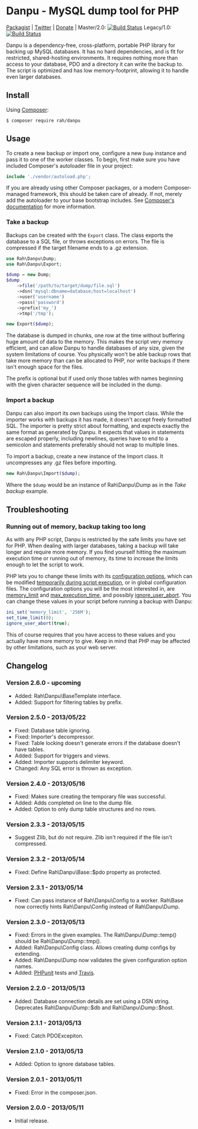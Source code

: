 Danpu - MySQL dump tool for PHP
=========

[Packagist](https://packagist.org/packages/rah/danpu) | [Twitter](http://twitter.com/gocom) | [Donate](http://rahforum.biz/donate/danpu) | Master/2.0: [![Build Status](https://travis-ci.org/gocom/danpu.png?branch=master)](https://travis-ci.org/gocom/danpu) Legacy/1.0: [![Build Status](https://travis-ci.org/gocom/danpu.png?branch=1.0)](https://travis-ci.org/gocom/danpu)

Danpu is a dependency-free, cross-platform, portable PHP library for backing up MySQL databases. It has no hard dependencies, and is fit for restricted, shared-hosting environments. It requires nothing more than access to your database, PDO and a directory it can write the backup to. The script is optimized and has low memory-footprint, allowing it to handle even larger databases.

Install
---------

Using [Composer](http://getcomposer.org):

    $ composer require rah/danpu

Usage
---------

To create a new backup or import one, configure a new ```Dump``` instance and pass it to one of the worker classes. To begin, first make sure you have included Composer's autoloader file in your project:

```php
include './vendor/autoload.php';
```

If you are already using other Composer packages, or a modern Composer-managed framework, this should be taken care of already. If not, merely add the autoloader to your base bootstrap includes. See [Composer's documentation](http://getcomposer.org) for more information.

### Take a backup

Backups can be created with the ```Export``` class. The class exports the database to a SQL file, or throws exceptions on errors. The file is compressed if the target filename ends to a .gz extension.

```php
use Rah\Danpu\Dump;
use Rah\Danpu\Export;

$dump = new Dump;
$dump
    ->file('/path/to/target/dump/file.sql')
    ->dsn('mysql:dbname=database;host=localhost')
    ->user('username')
    ->pass('password')
    ->prefix('my_')
    ->tmp('/tmp');

new Export($dump);
```

The database is dumped in chunks, one row at the time without buffering huge amount of data to the memory. This makes the script very memory efficient, and can allow Danpu to handle databases of any size, given the system limitations of course. You physically won't be able backup rows that take more memory than can be allocated to PHP, nor write backups if there isn't enough space for the files.

The prefix is optional but if used only those tables with names beginning with the given character sequence will be included in the dump.

### Import a backup

Danpu can also import its own backups using the Import class. While the importer works with backups it has made, it doesn't accept freely formatted SQL. The importer is pretty strict about formatting, and expects exactly the same format as generated by Danpu. It expects that values in statements are escaped properly, including newlines, queries have to end to a semicolon and statements preferably should not wrap to multiple lines.

To import a backup, create a new instance of the Import class. It uncompresses any .gz files before importing.

```php
new Rah\Danpu\Import($dump);
```

Where the ```$dump``` would be an instance of Rah\Danpu\Dump as in the *Take backup* example.

Troubleshooting
---------

### Running out of memory, backup taking too long

As with any PHP script, Danpu is restricted by the safe limits you have set for PHP. When dealing with larger databases, taking a backup will take longer and require more memory. If you find yourself hitting the maximum execution time or running out of memory, its time to increase the limits enough to let the script to work.

PHP lets you to change these limits with its [configuration options](http://php.net/manual/en/ini.core.php), which can be modified [temporarily during script execution](http://php.net/manual/en/function.ini-set.php), or in global configuration files. The configuration options you will be the most interested in, are [memory_limit](http://www.php.net/manual/en/ini.core.php#ini.memory-limit) and [max_execution_time](http://www.php.net/manual/en/info.configuration.php#ini.max-execution-time), and possibly [ignore_user_abort](http://php.net/manual/en/function.ignore-user-abort.php). You can change these values in your script before running a backup with Danpu:

```php
ini_set('memory_limit', '256M');
set_time_limit(0);
ignore_user_abort(true);
```

This of course requires that you have access to these values and you actually have more memory to give. Keep in mind that PHP may be affected by other limitations, such as your web server.

Changelog
---------

### Version 2.6.0 - upcoming

* Added: Rah\Danpu\BaseTemplate interface.
* Added: Support for filtering tables by prefix.

### Version 2.5.0 - 2013/05/22

* Fixed: Database table ignoring.
* Fixed: Importer's decompressor.
* Fixed: Table locking doesn't generate errors if the database doesn't have tables.
* Added: Support for triggers and views.
* Added: Importer supports delimiter keyword.
* Changed: Any SQL error is thrown as exception.

### Version 2.4.0 - 2013/05/16

* Fixed: Makes sure creating the temporary file was successful.
* Added: Adds completed on line to the dump file.
* Added: Option to only dump table structures and no rows.

### Version 2.3.3 - 2013/05/15

* Suggest Zlib, but do not require. Zlib isn't required if the file isn't compressed.

### Version 2.3.2 - 2013/05/14

* Fixed: Define Rah\Danpu\Base::$pdo property as protected.

### Version 2.3.1 - 2013/05/14

* Fixed: Can pass instance of Rah\Danpu\Config to a worker. Rah\Base now correctly hints Rah\Danpu\Config instead of Rah\Danpu\Dump.

### Version 2.3.0 - 2013/05/13

* Fixed: Errors in the given examples. The Rah\Danpu\Dump::temp() should be Rah\Danpu\Dump::tmp().
* Added: Rah\Danpu\Config class. Allows creating dump configs by extending.
* Added: Rah\Danpu\Dump now validates the given configuration option names.
* Added: [PHPunit](http://phpunit.de) tests and [Travis](https://travis-ci.org/gocom/danpu).

### Version 2.2.0 - 2013/05/13

* Added: Database connection details are set using a DSN string. Deprecates Rah\Danpu\Dump::$db and Rah\Danpu\Dump::$host.

### Version 2.1.1 - 2013/05/13

* Fixed: Catch PDOExcepiton.

### Version 2.1.0 - 2013/05/13

* Added: Option to ignore database tables.

### Version 2.0.1 - 2013/05/11

* Fixed: Error in the composer.json.

### Version 2.0.0 - 2013/05/11

* Initial release.
